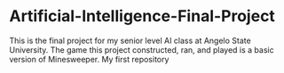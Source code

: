 # Artificial-Intelligence-Final-Project
This is the final project for my senior level AI class at Angelo State University. The game this project constructed, ran, and played is a basic version of Minesweeper.
My first repository